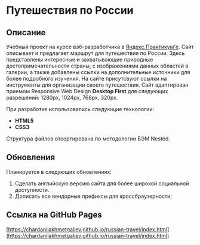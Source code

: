 # Путешествия по России
## Описание
Учебный проект на курсе вэб-разработчика в [Яндекс.Практикум'е](https://practicum.yandex.ru/profile/web/). Сайт описывает и предлагает маршрут для путешествия по России. Здесь представлены интересные и захватывающие природные достопримечательности страны, с изображениями данных областей в галерии, а также добавлены ссылки на дополнительные источники для более подробного изучения. На сайте присутсвуют ссылки на инструменты для организации своего путешествия.
Сайт адаптирован приемом Responsive Web Design **Desktop First** для следующих разрешений: 1280px, 1024px, 768px, 320px.

При разработке использовались следующие технологии:
* **HTML5**
* **CSS3**

Структура файлов отсортирована по методологии БЭМ Nested.

## Обновления
Планируется в следующих обновлениях:
1. Сделать английскую версию сайта для более широкой социальной доступности.
2. Дописать все вендорные префиксы для кроссбраузерности;

## Ссылка на GitHub Pages
[https://chardanilakhmetgaliev.github.io/russian-travel/index.html](https://chardanilakhmetgaliev.github.io/russian-travel/index.html)
